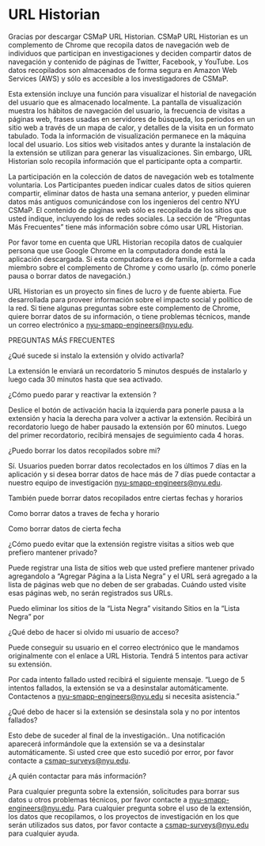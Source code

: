 # URL Historian
Gracias por descargar CSMaP URL Historian. CSMaP URL Historian es un complemento de Chrome que recopila datos de navegación web de individuos que participan en investigaciones y deciden compartir datos de navegación y contenido de páginas de Twitter, Facebook, y YouTube. Los datos recopilados son almacenados de forma segura en Amazon Web Services (AWS) y sólo es accesible a los investigadores de CSMaP.

Esta extensión incluye una función para visualizar el historial de navegación del usuario que es almacenado localmente. La pantalla de visualización muestra los hábitos de navegación del usuario, la frecuencia de visitas a páginas web, frases usadas en servidores de búsqueda, los periodos en un sitio web a través de un mapa de calor, y detalles de la visita en un formato tabulado. Toda la información de visualización permanece en la máquina local del usuario.  Los sitios web visitados antes y durante la instalación de la extensión se utilizan para generar las visualizaciones. Sin embargo, URL Historian solo recopila información que el participante opta a compartir. 

La participación en la colección de datos de navegación web es totalmente voluntaria. Los Participantes pueden indicar cuales datos de sitios quieren compartir, eliminar datos de hasta una semana anterior, y pueden eliminar datos más antiguos comunicándose con los ingenieros del centro NYU CSMaP. El contenido de páginas web sólo es recopilada de los sitios que usted indique, incluyendo los de redes sociales. La sección de “Preguntas Más Frecuentes” tiene más información sobre cómo usar URL Historian. 

Por favor tome en cuenta que URL Historian recopila datos de cualquier persona que use Google Chrome en la computadora donde está la aplicación descargada. Si esta computadora es de familia, informele a cada miembro sobre el complemento de Chrome y como usarlo (p. cómo ponerle pausa o borrar datos de navegación.) 

URL Historian es un proyecto sin fines de lucro y de fuente abierta. Fue desarrollada para proveer información sobre el impacto social y político de la red. Si tiene algunas preguntas sobre este complemento de Chrome, quiere borrar datos de su información, o tiene problemas técnicos, mande un correo electrónico a nyu-smapp-engineers@nyu.edu. 

PREGUNTAS MÁS FRECUENTES 

¿Qué sucede si instalo la extensión y olvido activarla?

La extensión le enviará un recordatorio 5 minutos después de instalarlo y luego cada 30 minutos hasta que sea activado. 

¿Cómo puedo parar y reactivar la extensión ?

Deslice el botón de activación hacia la izquierda para ponerle pausa a la extensión y hacia la derecha para volver a activar la extensión. Recibirá un recordatorio luego de haber pausado la extensión por 60 minutos. Luego del primer recordatorio, recibirá mensajes de seguimiento cada 4 horas. 

¿Puedo borrar los datos recopilados sobre mi?

Sí. Usuarios pueden borrar datos recolectados en los últimos 7 días en la aplicación y si desea borrar datos de hace más de 7 días puede contactar a nuestro equipo de investigación nyu-smapp-engineers@nyu.edu. 

También puede borrar datos recopilados entre ciertas fechas y horarios

Como borrar datos a traves de fecha y horario 

Como borrar datos de cierta fecha 

¿Cómo puedo evitar que la extensión registre visitas a sitios web que prefiero mantener privado?

Puede registrar una lista de sitios web que usted prefiere mantener privado agregandolo a “Agregar Página a la Lista Negra” y el URL será agregado a la lista de páginas web que no deben de ser grabadas. Cuándo usted visite esas páginas web, no serán registrados sus URLs. 

Puedo eliminar los sitios de la “Lista Negra” visitando Sitios en la “Lista Negra” por 

¿Qué debo de hacer si olvido mi usuario de acceso?

Puede conseguir su usuario en el correo electrónico que le mandamos originalmente con el enlace a URL Historia. Tendrá 5 intentos para activar su extensión. 

Por cada intento fallado usted recibirá el siguiente mensaje. “Luego de 5 intentos fallados, la extensión se va a desinstalar automáticamente. Contactenos a nyu-smapp-engineers@nyu.edu si necesita asistencia.”

 
¿Qué debo de hacer si la extensión se desinstala sola y no por intentos fallados?

Esto debe de suceder al final de la investigación.. Una notificación aparecerá informándole que la extensión se va a desinstalar automáticamente. Si usted cree que esto sucedió por error, por favor contacte a csmap-surveys@nyu.edu.

¿A quién contactar para más información?

Para cualquier pregunta sobre la extensión, solicitudes para borrar sus datos u otros problemas técnicos, por favor contacte a nyu-smapp-engineers@nyu.edu. 
Para cualquier pregunta sobre el uso de la extensión, los datos que recopilamos, o los proyectos de investigación en los que serán utilizados sus datos, por favor contacte a csmap-surveys@nyu.edu para cualquier ayuda. 



